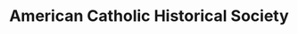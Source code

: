 ---
layout: repo
title: "American Catholic Historical Society"
id: 14805
permalink: repos/14805/
---